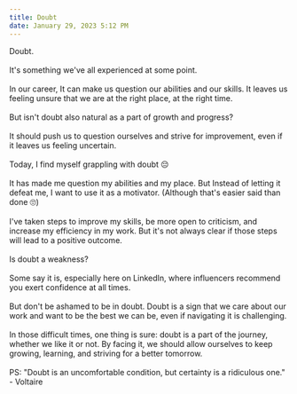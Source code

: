 ```yaml
---
title: Doubt
date: January 29, 2023 5:12 PM
---
```

Doubt.\
\
It's something we've all experienced at some point.\
\
In our career, It can make us question our abilities and our skills. It leaves us feeling unsure that we are at the right place, at the right time.\
\
But isn't doubt also natural as a part of growth and progress?\
\
It should push us to question ourselves and strive for improvement, even if it leaves us feeling uncertain.\
\
Today, I find myself grappling with doubt 😔\
\
It has made me question my abilities and my place. But Instead of letting it defeat me, I want to use it as a motivator. (Although that's easier said than done 🙄)\
\
I've taken steps to improve my skills, be more open to criticism, and increase my efficiency in my work. But it's not always clear if those steps will lead to a positive outcome.\
\
Is doubt a weakness?\
\
Some say it is, especially here on LinkedIn, where influencers recommend you exert confidence at all times.\
\
But don't be ashamed to be in doubt. Doubt is a sign that we care about our work and want to be the best we can be, even if navigating it is challenging.\
\
In those difficult times, one thing is sure: doubt is a part of the journey, whether we like it or not. By facing it, we should allow ourselves to keep growing, learning, and striving for a better tomorrow.\
\
PS: "Doubt is an uncomfortable condition, but certainty is a ridiculous one." - Voltaire